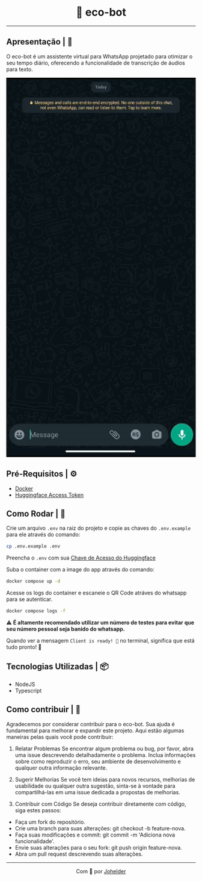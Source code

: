 <h1 align="center">🤖 eco-bot</h1>

---

## Apresentação | 📖

O eco-bot é um assistente virtual para WhatsApp projetado para otimizar o seu tempo diário, oferecendo a funcionalidade de transcrição de áudios para texto. 

![](./.github/eco-bot.gif)

## Pré-Requisitos | ⚙️

- [Docker](https://docs.docker.com/get-docker/)
- [Huggingface Access Token](https://huggingface.co/docs/hub/security-tokens)

## Como Rodar | 🔨

Crie um arquivo `.env` na raiz do projeto e copie as chaves do `.env.example` para ele através do comando:

```bash
cp .env.example .env
```

Preencha o `.env` com sua [Chave de Acesso do Huggingface](https://huggingface.co/docs/hub/security-tokens)

Suba o container com a image do app através do comando:

```bash
docker compose up -d
```

Acesse os logs do container e escaneie o QR Code atráves do whatsapp para se autenticar.

```bash
docker compose logs -f
```

:warning: **É altamente recomendado utilizar um número de testes para evitar que seu número pessoal seja banido do whatsapp.** 

Quando ver a mensagem `Client is ready! 🚀` no terminal, significa que está tudo pronto! :tada:

## Tecnologias Utilizadas | 📦

- NodeJS
- Typescript

## Como contribuir | 🤝

Agradecemos por considerar contribuir para o eco-bot. Sua ajuda é fundamental para melhorar e expandir este projeto. Aqui estão algumas maneiras pelas quais você pode contribuir:

1. Relatar Problemas
Se encontrar algum problema ou bug, por favor, abra uma issue descrevendo detalhadamente o problema. Inclua informações sobre como reproduzir o erro, seu ambiente de desenvolvimento e qualquer outra informação relevante.

2. Sugerir Melhorias
Se você tem ideias para novos recursos, melhorias de usabilidade ou qualquer outra sugestão, sinta-se à vontade para compartilhá-las em uma issue dedicada a propostas de melhorias.

3. Contribuir com Código
Se deseja contribuir diretamente com código, siga estes passos:

- Faça um fork do repositório.
- Crie uma branch para suas alterações: git checkout -b feature-nova.
- Faça suas modificações e commit: git commit -m 'Adiciona nova funcionalidade'.
- Envie suas alterações para o seu fork: git push origin feature-nova.
- Abra um pull request descrevendo suas alterações.

---

<p align="center">Com 🧡 por <a href="https://www.linkedin.com/in/johelder/">Johelder</a></p>
